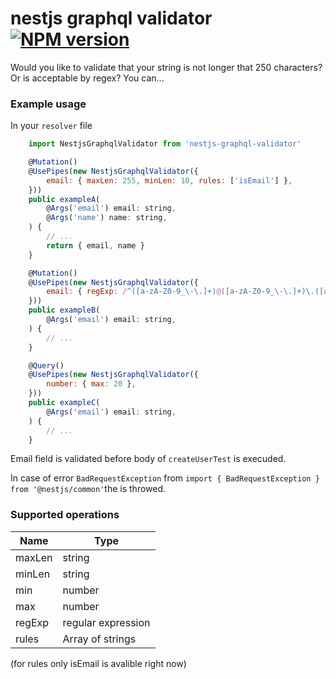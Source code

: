# nestjs graphql validator [![NPM version](https://badge.fury.io/js/your-project-name.svg)](http://badge.fury.io/js/nestjs-graphql-validator)

Would you like to validate that your string is not longer that 250 characters? Or is acceptable by regex? You can...

### Example usage
In your `resolver` file
```javascript
    import NestjsGraphqlValidator from 'nestjs-graphql-validator'

	@Mutation()
	@UsePipes(new NestjsGraphqlValidator({
		email: { maxLen: 255, minLen: 10, rules: ['isEmail'] },
	}))
	public exampleA(
		@Args('email') email: string,
		@Args('name') name: string,
	) {
	    // ...
		return { email, name }
	}

	@Mutation()
	@UsePipes(new NestjsGraphqlValidator({
		email: { regExp: /^([a-zA-Z0-9_\-\.]+)@([a-zA-Z0-9_\-\.]+)\.([a-zA-Z]{2,5})$/ },
	}))
	public exampleB(
		@Args('email') email: string,
	) {
	    // ...
	}

	@Query()
	@UsePipes(new NestjsGraphqlValidator({
		number: { max: 20 },
	}))
	public exampleC(
		@Args('email') email: string,
	) {
	    // ...
	}
```
Email field is validated before body of `createUserTest` is execuded.

In case of error `BadRequestException` from `import { BadRequestException } from '@nestjs/common'`the is throwed.

### Supported operations
| Name   | Type               |
|--------|--------------------|
| maxLen | string             |
| minLen | string             |
| min    | number             |
| max    | number             |
| regExp | regular expression |
| rules  | Array of strings   |
(for rules only isEmail is avalible right now)
